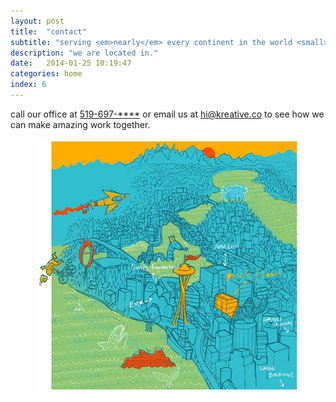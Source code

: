 ```yaml
---
layout: post
title:  "contact"
subtitle: "serving <em>nearly</em> every continent in the world <small>(sorry Antarctica)</small>"
description: "we are located in."
date:   2014-01-25 10:19:47
categories: home
index: 6
---
```


call our office at <a href="tel:5196978962">519-697-****</a> or email us at <hi@kreative.co> to see how we can make amazing work together.

<div class="images"><figure><img src="/assets/img/seattle.jpg" alt="contact"></figure></div>
